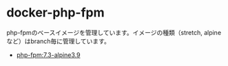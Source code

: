 # docker-php-fpm

php-fpmのベースイメージを管理しています。イメージの種類（stretch, alpineなど）はbranch毎に管理しています。

* [php-fpm:7.3-alpine3.9](https://github.com/CYDASCOM/docker-php-fpm/tree/7.3-alpine3.9)
